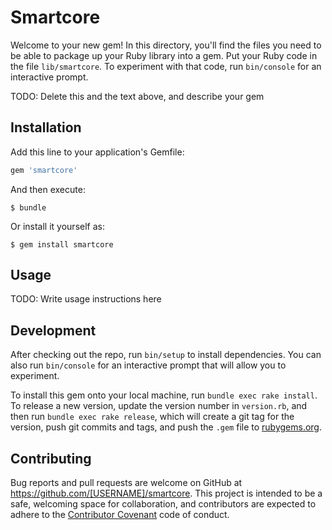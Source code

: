 # Smartcore

Welcome to your new gem! In this directory, you'll find the files you need to be able to package up your Ruby library into a gem. Put your Ruby code in the file `lib/smartcore`. To experiment with that code, run `bin/console` for an interactive prompt.

TODO: Delete this and the text above, and describe your gem

## Installation

Add this line to your application's Gemfile:

```ruby
gem 'smartcore'
```

And then execute:

    $ bundle

Or install it yourself as:

    $ gem install smartcore

## Usage

TODO: Write usage instructions here

## Development

After checking out the repo, run `bin/setup` to install dependencies. You can also run `bin/console` for an interactive prompt that will allow you to experiment.

To install this gem onto your local machine, run `bundle exec rake install`. To release a new version, update the version number in `version.rb`, and then run `bundle exec rake release`, which will create a git tag for the version, push git commits and tags, and push the `.gem` file to [rubygems.org](https://rubygems.org).

## Contributing

Bug reports and pull requests are welcome on GitHub at https://github.com/[USERNAME]/smartcore. This project is intended to be a safe, welcoming space for collaboration, and contributors are expected to adhere to the [Contributor Covenant](http://contributor-covenant.org) code of conduct.

